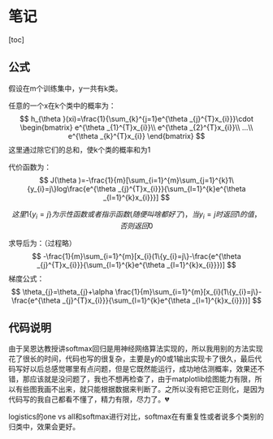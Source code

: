 # 笔记

[toc]

## 公式

假设在m个训练集中，y一共有k类。

任意的一个x在k个类中的概率为：
$$
h_{\theta }(xi)=\frac{1}{\sum_{k}^{j=1}e^{\theta _{j}^{T}x_{i}}}\cdot \begin{bmatrix}
e^{\theta _{1}^{T}x_{i}}\\ 
e^{\theta _{2}^{T}x_{i}}\\ 
...\\ 
e^{\theta _{k}^{T}x_{i}}
\end{bmatrix}
$$
这里通过除它们的总和，使k个类的概率和为1

代价函数为：
$$
J(\theta )=-\frac{1}{m}[\sum_{i=1}^{m}\sum_{j=1}^{k}1\{y_{i}=j\}log\frac{e^{\theta _{j}^{T}x_{i}}}{\sum_{l=1}^{k}e^{\theta _{l=1}^{k}x_{i}}}]
$$

$$
这里1\{y_{i}=j\}为示性函数或者指示函数(随便叫啥都好了)，当y_{i}=j时返回1的值，否则返回0
$$

求导后为：（过程略）
$$
-\frac{1}{m}\sum_{i=1}^{m}[x_{i}(1\{y_{i}=j\}-\frac{e^{\theta _{j}^{T}x_{i}}}{\sum_{l=1}^{k}e^{\theta _{l=1}^{k}x_{i}}})]
$$
梯度公式：
$$
\theta_{j}=\theta_{j}+\alpha \frac{1}{m}\sum_{i=1}^{m}[x_{i}(1\{y_{i}=j\}-\frac{e^{\theta _{j}^{T}x_{i}}}{\sum_{l=1}^{k}e^{\theta _{l=1}^{k}x_{i}}})]
$$


## 代码说明

由于吴恩达教授讲softmax回归是用神经网络算法实现的，所以我用别的方法实现花了很长的时间，代码也写的很复杂，主要是y的0或1输出实现卡了很久，最后代码写好以后总感觉哪里有点问题，但是它既然能运行，成功地估测概率，效果还不错，那应该就是没问题了，我也不想再检查了，由于matplotlib绘图能力有限，所以有些图我画不出来，就只能根据数据来判断了。之所以没有把它正则化，是因为代码写的我自己都看不懂了，精力有限，尽力了。:broken_heart:

logistics的one vs all和softmax进行对比，softmax在有重复性或者说多个类别的归类中，效果会更好。
